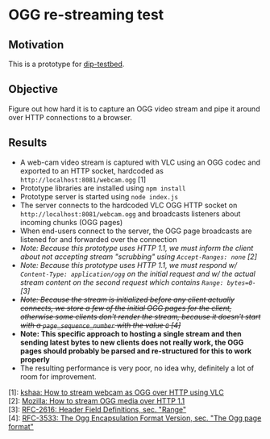 # OGG re-streaming test

## Motivation
This is a prototype for [dip-testbed](https://github.com/kshaa/dip-testbed-dist).  

## Objective
Figure out how hard it is to capture an OGG video stream and pipe it around over HTTP connections to a browser.

## Results
- A web-cam video stream is captured with VLC using an OGG codec and exported to an HTTP socket, hardcoded as `http://localhost:8081/webcam.ogg` [1]
- Prototype libraries are installed using `npm install`
- Prototype server is started using `node index.js`
- The server connects to the hardcoded VLC OGG HTTP socket on `http://localhost:8081/webcam.ogg` and broadcasts listeners about incoming chunks (OGG pages)
- When end-users connect to the server, the OGG page broadcasts are listened for and forwarded over the connection
- _Note: Because this prototype uses HTTP 1.1, we must inform the client about not accepting stream "scrubbing" using `Accept-Ranges: none` [2]_  
- _Note: Because this prototype uses HTTP 1.1, we must respond w/ `Content-Type: application/ogg` on the initial request and w/ the actual stream content on the second request which contains `Range: bytes=0-` [3]_  
- ~~_Note: Because the stream is initialized before any client actually connects, we store a few of the initial OGG pages for the client, otherwise some clients don't render the stream, because it doesn't start with a `page_sequence_number` with the value `0` [4]_~~
- **Note: This specific approach to hosting a single stream and then sending latest bytes to new clients does not really work, the OGG pages should probably be parsed and re-structured for this to work properly**  
- The resulting performance is very poor, no idea why, definitely a lot of room for improvement.  
  
[1]: [kshaa: How to stream webcam as OGG over HTTP using VLC](https://gist.github.com/kshaa/3c0b8de502ad84b26e3eb8452d90b755)  
[2]: [Mozilla: How to stream OGG media over HTTP 1.1](https://developer.mozilla.org/en-US/docs/Web/HTTP/Configuring_servers_for_Ogg_media)  
[3]: [RFC-2616: Header Field Definitions, sec. "Range"](https://www.w3.org/Protocols/rfc2616/rfc2616-sec14.html#sec14.35)  
[4]: [RFC-3533: The Ogg Encapsulation Format Version, sec. "The Ogg page format"](https://www.ietf.org/rfc/rfc3533.txt)  
  
